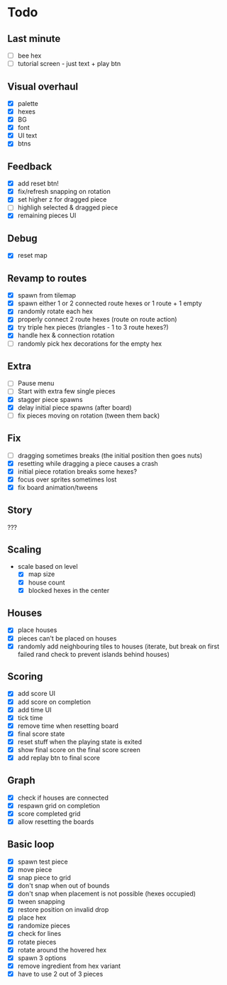 # Todo

## Last minute
- [ ] bee hex
- [ ] tutorial screen - just text + play btn

## Visual overhaul

- [x] palette
- [x] hexes
- [x] BG
- [x] font
- [x] UI text
- [x] btns

## Feedback

- [x] add reset btn!
- [x] fix/refresh snapping on rotation
- [x] set higher z for dragged piece
- [ ] highligh selected & dragged piece
- [x] remaining pieces UI

## Debug

- [x] reset map

## Revamp to routes

- [x] spawn from tilemap
- [x] spawn either 1 or 2 connected route hexes or 1 route + 1 empty
- [x] randomly rotate each hex
- [x] properly connect 2 route hexes (route on route action)
- [x] try triple hex pieces (triangles - 1 to 3 route hexes?)
- [x] handle hex & connection rotation
- [ ] randomly pick hex decorations for the empty hex

## Extra

- [ ] Pause menu
- [ ] Start with extra few single pieces
- [x] stagger piece spawns
- [x] delay initial piece spawns (after board)
- [ ] fix pieces moving on rotation (tween them back)

## Fix

- [ ] dragging sometimes breaks (the initial position then goes nuts)
- [x] resetting while dragging a piece causes a crash
- [x] initial piece rotation breaks some hexes?
- [x] focus over sprites sometimes lost
- [x] fix board animation/tweens

## Story

???

## Scaling

- scale based on level
  - [x] map size
  - [x] house count
  - [x] blocked hexes in the center

## Houses

- [x] place houses
- [x] pieces can't be placed on houses
- [x] randomly add neighbouring tiles to houses (iterate, but break on first failed rand check to prevent islands behind houses)

## Scoring

- [x] add score UI
- [x] add score on completion
- [x] add time UI
- [x] tick time
- [x] remove time when resetting board
- [x] final score state
- [x] reset stuff when the playing state is exited
- [x] show final score on the final score screen
- [x] add replay btn to final score

## Graph

- [x] check if houses are connected
- [x] respawn grid on completion
- [x] score completed grid
- [x] allow resetting the boards

## Basic loop

- [x] spawn test piece
- [x] move piece
- [x] snap piece to grid
- [x] don't snap when out of bounds
- [x] don't snap when placement is not possible (hexes occupied)
- [x] tween snapping
- [x] restore position on invalid drop
- [x] place hex
- [x] randomize pieces
- [x] check for lines
- [x] rotate pieces
- [x] rotate around the hovered hex
- [x] spawn 3 options
- [x] remove ingredient from hex variant
- [x] have to use 2 out of 3 pieces
